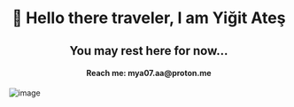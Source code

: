 <h1 align="center">👋 Hello there traveler, I am Yiğit Ateş</h1>
<h2 align="center">You may rest here for now...</h3>
<h4 align="center">Reach me: mya07.aa@proton.me</h4>

![image](https://github.com/satido/satido/assets/99821619/ee076576-97ca-416c-b6af-7f417c85f44d)
